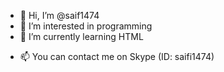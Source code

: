 - 👋 Hi, I’m @saif1474
- 👀 I’m interested in programming
- 🌱 I’m currently learning HTML
<!-- - 💞️ I’m looking to collaborate on ... -->
- 📫 You can contact me on Skype (ID: saifi1474) 

<!---
saif1474/saif1474 is a ✨ special ✨ repository because its `README.md` (this file) appears on your GitHub profile.
You can click the Preview link to take a look at your changes.
--->
